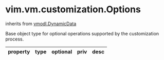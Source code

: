 vim.vm.customization.Options
============================
inherits from [vmodl.DynamicData](docs/vmodl.DynamicData.md)


Base object type for optional operations supported by the customization process.

| property | type | optional | priv | desc |
|:---------|:-----|:---------|:-----|:-----|


